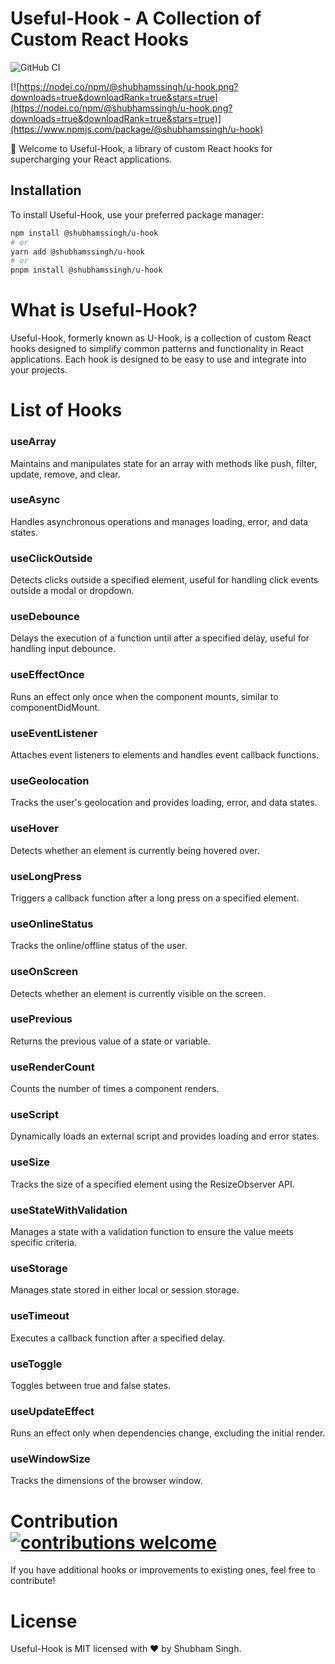 # Useful-Hook - A Collection of Custom React Hooks

![GitHub CI](https://github.com/dwyl/auth_plug/actions/workflows/ci.yml/badge.svg)

[![https://nodei.co/npm/@shubhamssingh/u-hook.png?downloads=true&downloadRank=true&stars=true](https://nodei.co/npm/@shubhamssingh/u-hook.png?downloads=true&downloadRank=true&stars=true)](https://www.npmjs.com/package/@shubhamssingh/u-hook)


🚀 Welcome to Useful-Hook, a library of custom React hooks for supercharging your React applications.

## Installation

To install Useful-Hook, use your preferred package manager:

```bash
npm install @shubhamssingh/u-hook
# or
yarn add @shubhamssingh/u-hook
# or
pnpm install @shubhamssingh/u-hook
```

# What is Useful-Hook?

Useful-Hook, formerly known as U-Hook, is a collection of custom React hooks designed to simplify common patterns and functionality in React applications. Each hook is designed to be easy to use and integrate into your projects.

# List of Hooks

### useArray

Maintains and manipulates state for an array with methods like push, filter, update, remove, and clear.

### useAsync

Handles asynchronous operations and manages loading, error, and data states.

### useClickOutside

Detects clicks outside a specified element, useful for handling click events outside a modal or dropdown.

### useDebounce

Delays the execution of a function until after a specified delay, useful for handling input debounce.

### useEffectOnce

Runs an effect only once when the component mounts, similar to componentDidMount.

### useEventListener

Attaches event listeners to elements and handles event callback functions.

### useGeolocation

Tracks the user's geolocation and provides loading, error, and data states.

### useHover

Detects whether an element is currently being hovered over.

### useLongPress

Triggers a callback function after a long press on a specified element.

### useOnlineStatus

Tracks the online/offline status of the user.

### useOnScreen

Detects whether an element is currently visible on the screen.

### usePrevious

Returns the previous value of a state or variable.

### useRenderCount

Counts the number of times a component renders.

### useScript

Dynamically loads an external script and provides loading and error states.

### useSize

Tracks the size of a specified element using the ResizeObserver API.

### useStateWithValidation

Manages a state with a validation function to ensure the value meets specific criteria.

### useStorage

Manages state stored in either local or session storage.

### useTimeout

Executes a callback function after a specified delay.

### useToggle

Toggles between true and false states.

### useUpdateEffect

Runs an effect only when dependencies change, excluding the initial render.

### useWindowSize

Tracks the dimensions of the browser window.

# Contribution [![contributions welcome](https://img.shields.io/badge/contributions-welcome-brightgreen.svg?style=flat)](https://github.com/dwyl/esta/issues)

If you have additional hooks or improvements to existing ones, feel free to contribute!

# License

Useful-Hook is MIT licensed with ❤️ by Shubham Singh.
